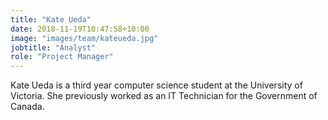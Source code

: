 ```yaml
---
title: "Kate Ueda"
date: 2018-11-19T10:47:58+10:00
image: "images/team/kateueda.jpg"
jobtitle: "Analyst"
role: "Project Manager"
---
```


Kate Ueda is a third year computer science student at the University of Victoria. She previously worked as an IT Technician for the Government of Canada.
